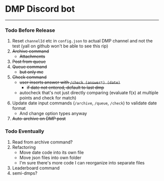 # DMP Discord bot

---
### Todo Before Release
1. Reset `channelId` etc in `config.json` to actual DMP channel and not the test (yall on github won't be able to see this rip)
2. ~~Archive command~~
    * ~~Attachments~~
3. ~~Post from queue~~
4. ~~Queue command~~
    * ~~but only me~~
5. ~~Check command~~
    * ~~user inserts answer with `/check (answer*) (date)`~~
      * ~~if date not entered, default to last dmp~~
    * autocheck that's not just directly comparing (evaluate f(x) at multiple points and check for match)
6. Update date input commands (`/archive`, `/queue`, `/check`) to validate date format
    * And change option types anyway
7. ~~Auto-archive on DMP post~~

### Todo Eventually
1. Read from archive command?
2. Refactoring
    * Move date code into its own file
    * Move json files into own folder
    * I'm sure there's more code I can reorganize into separate files
3. Leaderboard command
4. semi-dmps?